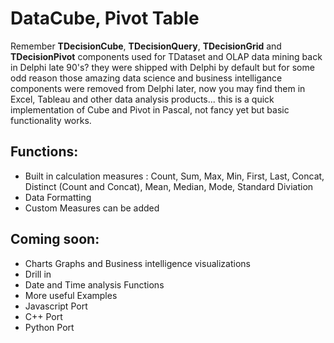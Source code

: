 # DataCube, Pivot Table 

Remember **TDecisionCube**, **TDecisionQuery**, **TDecisionGrid** and **TDecisionPivot** components used for TDataset and OLAP data mining back in Delphi late 90's? they were shipped with Delphi by default but for some odd reason those amazing data science and business intelligance components were removed from Delphi later, now you may find them in Excel, Tableau and other data analysis products...
this is a quick implementation of Cube and Pivot in Pascal, not fancy yet but basic functionality works.
## Functions:

  - Built in calculation measures : Count, Sum, Max, Min, First, Last, Concat, Distinct (Count and Concat), Mean, Median, Mode, Standard Diviation
  - Data Formatting
  - Custom Measures can be added
   
## Coming soon:

  - Charts Graphs and Business intelligence visualizations
  - Drill in
  - Date and Time analysis Functions
  - More useful Examples
  - Javascript Port
  - C++ Port
  - Python Port